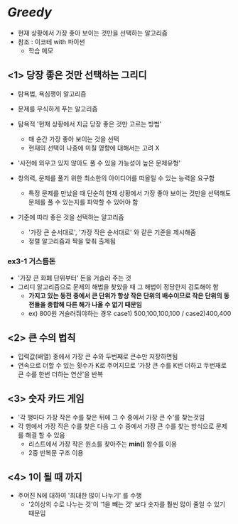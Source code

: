# _Greedy_

- 현재 상황에서 가장 좋아 보이는 것만을 선택하는 알고리즘
- 참조 : 이코테 with 파이썬
  - 학습 메모

## <1> 당장 좋은 것만 선택하는 그리디

- 탐욕법, 욕심쟁이 알고리즘
- 문제를 무식하게 푸는 알고리즘
- 탐욕적 '현재 상황에서 지금 당장 좋은 것만 고르는 방법'

  - 매 순간 가장 좋아 보이는 것을 선택
  - 현재의 선택이 나중에 미칠 영향에 대해서는 고려 X

- '사전에 외우고 있지 않아도 풀 수 있을 가능성이 높은 문제유형'
- 창의력, 문제를 풀기 위한 최소한의 아이디어를 떠올릴 수 있는 능력을 요구함

  - 특정 문제를 만났을 때 단순히 현재 상황에서 가장 좋아 보이는 것만을 선택해도 문제를 풀 수 있는지를 파악할 수 있어야 함

- 기준에 따라 좋은 것을 선택하는 알고리즘
  - '가장 큰 순서대로', '가장 작은 순서대로' 와 같은 기준을 제시해줌
  - 정렬 알고리즘과 짝을 맞춰 출제됨

### ex3-1 거스름돈

- '가장 큰 화폐 단위부터' 돈을 거슬러 주는 것
- 그리디 알고리즘으로 문제의 해법을 찾았을 때 그 해법이 정당한지 검토해야 함
  - <B>가지고 있는 동전 중에서 큰 단위가 항상 작은 단위의 배수이므로 작은 단위의 동전들을 종합해 다른 해가 나올 수 없기 때문임</B>
  - ex) 800원 거슬러줘야하는 경우 case1) 500,100,100,100 / case2)400,400

## <2> 큰 수의 법칙

- 입력값(배열) 중에서 가장 큰 수와 두번째로 큰수만 저장하면됨
- 연속으로 더할 수 있는 횟수가 K로 주어지므로 '가장 큰 수를 K번 더하고 두번재로 큰 수를 한번 더하는 연산'을 반복

## <3> 숫자 카드 게임

- '각 행마다 가장 작은 수를 찾은 뒤에 그 수 중에서 가장 큰 수'를 찾는것임
- 각 행에서 가장 작은 수를 찾은 다음 그 수 중에서 가장 큰 수를 찾는 방식으로 문제를 해결 할 수 있음
  - 리스트에서 가장 작은 원소를 찾아주는 <B>min()</B> 함수를 이용
  - 2중 반복문 구조 이용

## <4> 1이 될 때 까지

- 주어진 N에 대하여 '최대한 많이 나누기' 를 수행
  - '2이상의 수로 나누는 것'이 '1을 빼는 것' 보다 숫자를 훨씬 많이 줄일 수 있기 때문임
